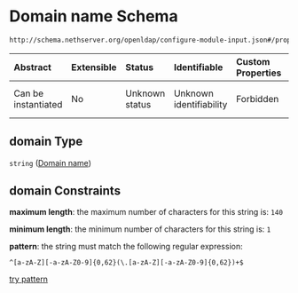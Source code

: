 # Domain name Schema

```txt
http://schema.nethserver.org/openldap/configure-module-input.json#/properties/domain
```



| Abstract            | Extensible | Status         | Identifiable            | Custom Properties | Additional Properties | Access Restrictions | Defined In                                                                                   |
| :------------------ | :--------- | :------------- | :---------------------- | :---------------- | :-------------------- | :------------------ | :------------------------------------------------------------------------------------------- |
| Can be instantiated | No         | Unknown status | Unknown identifiability | Forbidden         | Allowed               | none                | [configure-module-input.json\*](openldap/configure-module-input.json "open original schema") |

## domain Type

`string` ([Domain name](configure-module-input-properties-domain-name.md))

## domain Constraints

**maximum length**: the maximum number of characters for this string is: `140`

**minimum length**: the minimum number of characters for this string is: `1`

**pattern**: the string must match the following regular expression:&#x20;

```regexp
^[a-zA-Z][-a-zA-Z0-9]{0,62}(\.[a-zA-Z][-a-zA-Z0-9]{0,62})+$
```

[try pattern](https://regexr.com/?expression=%5E%5Ba-zA-Z%5D%5B-a-zA-Z0-9%5D%7B0%2C62%7D\(%5C.%5Ba-zA-Z%5D%5B-a-zA-Z0-9%5D%7B0%2C62%7D\)%2B%24 "try regular expression with regexr.com")
